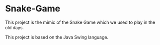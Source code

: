 # Snake-Game

This project is the mimic of the Snake Game which we used to play in the old days.

This project is based on the Java Swing language.

